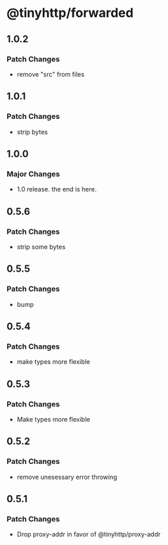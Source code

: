 # @tinyhttp/forwarded

## 1.0.2

### Patch Changes

- remove "src" from files

## 1.0.1

### Patch Changes

- strip bytes

## 1.0.0

### Major Changes

- 1.0 release. the end is here.

## 0.5.6

### Patch Changes

- strip some bytes

## 0.5.5

### Patch Changes

- bump

## 0.5.4

### Patch Changes

- make types more flexible

## 0.5.3

### Patch Changes

- Make types more flexible

## 0.5.2

### Patch Changes

- remove unesessary error throwing

## 0.5.1

### Patch Changes

- Drop proxy-addr in favor of @tinyhttp/proxy-addr
